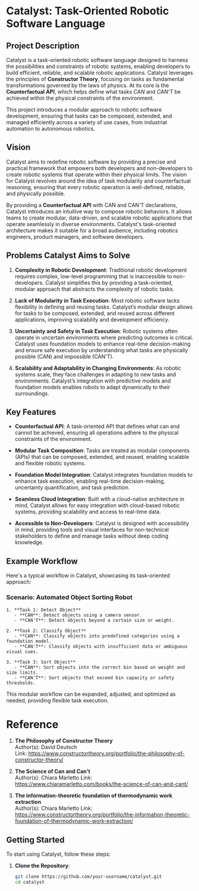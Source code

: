 # Catalyst: Task-Oriented Robotic Software Language

## Project Description

Catalyst is a task-oriented robotic software language designed to harness the possibilities and constraints of robotic systems, enabling developers to build efficient, reliable, and scalable robotic applications. Catalyst leverages the principles of **Constructor Theory**, focusing on tasks as fundamental transformations governed by the laws of physics. At its core is the **Counterfactual API**, which helps define what tasks *CAN* and *CAN'T* be achieved within the physical constraints of the environment. 

This project introduces a modular approach to robotic software development, ensuring that tasks can be composed, extended, and managed efficiently across a variety of use cases, from industrial automation to autonomous robotics.

## Vision

Catalyst aims to redefine robotic software by providing a precise and practical framework that empowers both developers and non-developers to create robotic systems that operate within their physical limits. The vision for Catalyst revolves around the idea of task modularity and counterfactual reasoning, ensuring that every robotic operation is well-defined, reliable, and physically possible.

By providing a **Counterfactual API** with CAN and CAN'T declarations, Catalyst introduces an intuitive way to compose robotic behaviors. It allows teams to create modular, data-driven, and scalable robotic applications that operate seamlessly in diverse environments. Catalyst's task-oriented architecture makes it suitable for a broad audience, including robotics engineers, product managers, and software developers.

## Problems Catalyst Aims to Solve

1. **Complexity in Robotic Development**: Traditional robotic development requires complex, low-level programming that is inaccessible to non-developers. Catalyst simplifies this by providing a task-oriented, modular approach that abstracts the complexity of robotic tasks.

2. **Lack of Modularity in Task Execution**: Most robotic software lacks flexibility in defining and reusing tasks. Catalyst’s modular design allows for tasks to be composed, extended, and reused across different applications, improving scalability and development efficiency.

3. **Uncertainty and Safety in Task Execution**: Robotic systems often operate in uncertain environments where predicting outcomes is critical. Catalyst uses foundation models to enhance real-time decision-making and ensure safe execution by understanding what tasks are physically possible (CAN) and impossible (CAN'T).

4. **Scalability and Adaptability in Changing Environments**: As robotic systems scale, they face challenges in adapting to new tasks and environments. Catalyst’s integration with predictive models and foundation models enables robots to adapt dynamically to their surroundings.

## Key Features

- **Counterfactual API**: A task-oriented API that defines what can and cannot be achieved, ensuring all operations adhere to the physical constraints of the environment.
  
- **Modular Task Composition**: Tasks are treated as modular components (APIs) that can be composed, extended, and reused, enabling scalable and flexible robotic systems.

- **Foundation Model Integration**: Catalyst integrates foundation models to enhance task execution, enabling real-time decision-making, uncertainty quantification, and task prediction.

- **Seamless Cloud Integration**: Built with a cloud-native architecture in mind, Catalyst allows for easy integration with cloud-based robotic systems, providing scalability and access to real-time data.

- **Accessible to Non-Developers**: Catalyst is designed with accessibility in mind, providing tools and visual interfaces for non-technical stakeholders to define and manage tasks without deep coding knowledge.

## Example Workflow

Here's a typical workflow in Catalyst, showcasing its task-oriented approach:

### Scenario: Automated Object Sorting Robot
```
1. **Task 1: Detect Object**
   - **CAN**: Detect objects using a camera sensor.
   - **CAN'T**: Detect objects beyond a certain size or weight.

2. **Task 2: Classify Object**
   - **CAN**: Classify objects into predefined categories using a foundation model.
   - **CAN'T**: Classify objects with insufficient data or ambiguous visual cues.

3. **Task 3: Sort Object**
   - **CAN**: Sort objects into the correct bin based on weight and size limits.
   - **CAN'T**: Sort objects that exceed bin capacity or safety thresholds.
```
This modular workflow can be expanded, adjusted, and optimized as needed, providing flexible task execution.

# Reference

1. **The Philosophy of Constructor Theory**  
   Author(s): David Deutsch  
   Link: https://www.constructortheory.org/portfolio/the-philosophy-of-constructor-theory/

2. **The Science of Can and Can't**  
   Author(s): Chiara Marletto
   Link: https://www.chiaramarletto.com/books/the-science-of-can-and-cant/

3. **The information-theoretic foundation of thermodynamic work extraction**  
   Author(s): Chiara Marletto
   Link: https://www.constructortheory.org/portfolio/the-information-theoretic-foundation-of-thermodynamic-work-extraction/

## Getting Started

To start using Catalyst, follow these steps:

1. **Clone the Repository**:
   ```bash
   git clone https://github.com/your-username/catalyst.git
   cd catalyst
